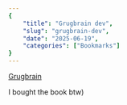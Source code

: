 ```yaml
---
{
    "title": "Grugbrain dev",
    "slug": "grugbrain-dev",
    "date": "2025-06-19",
    "categories": ["Bookmarks"]
}
---
```


[Grugbrain](https://grugbrain.dev/)

I bought the book btw)
